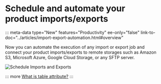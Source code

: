 # Schedule and automate your product imports/exports
::: meta-data type="New" features="Productivity" ee-only="false" link-to-doc="../articles/import-export-automation.html#overview"

Now you can automate the execution of any import or export job and connect your product imports/exports to remote storages such as Amazon S3, Microsoft Azure, Google Cloud Storage, or any SFTP server. 

![Schedule Imports and Exports](../img/scheduleimportssmall.png)  


::: more
[What is table attribute?](../articles/import-export-automation.html#overview)
:::
